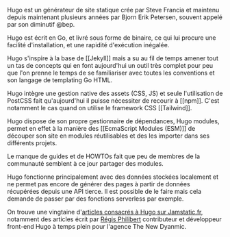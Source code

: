 Hugo est un générateur de site statique crée par Steve Francia et maintenu depuis maintenant plusieurs années par Bjorn Erik Petersen, souvent appelé par son diminutif @bep.

Hugo est écrit en Go, et livré sous forme de binaire, ce qui lui procure une facilité d'installation, et une rapidité d'exécution inégalée.

Hugo s'inspire à la base de [[Jekyll]] mais a su au fil de temps amener tout un tas de concepts qui en font aujourd'hui un outil très complet pour peu que l'on prenne le temps de se familiariser avec toutes les conventions et son langage de templating Go HTML.

Hugo intègre une gestion native des assets (CSS, JS) et seule l'utilisation de PostCSS fait qu'aujourd'hui il puisse nécessiter de recourir à [[npm]]. C'est notamment le cas quand on utilise le framework CSS [[Tailwind]].

Hugo dispose de son propre gestionnaire de dépendances, Hugo modules, permet en effet à la manière des [[EcmaScript Modules (ESM)]] de découper son site en modules réutilisables et des les importer dans ses différents projets.

Le manque de guides et de HOWTOs fait que peu de membres de la communauté semblent à ce jour partager des modules.

Hugo fonctionne principalement avec des données stockées localement et ne permet pas encore de générer des pages à partir de données récupérées depuis une API tierce. Il est possible de le faire mais cela demande de passer par des fonctions serverless par exemple.

On trouve une vingtaine d'[articles consacrés à Hugo sur Jamstatic.fr](https://jamstatic.fr/categories/hugo/), notamment des articles écrit par [Régis Philibert](https://regisphilibert.com) contributeur et développeur front-end Hugo à temps plein pour l'agence The New Dyanmic.


